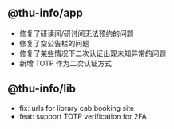 ## @thu-info/app
- 修复了研读间/研讨间无法预约的问题
- 修复了空公告栏的问题
- 修复了某些情况下二次认证出现未知异常的问题
- 新增 TOTP 作为二次认证方式

## @thu-info/lib
- fix: urls for library cab booking site
- feat: support TOTP verification for 2FA
